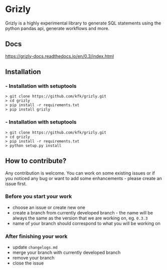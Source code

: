 # Grizly

Grizly is a highly experimental library to generate SQL statements using the python pandas api, generate workflows and more.

## Docs

https://grizly-docs.readthedocs.io/en/0.3/index.html


## Installation
### - Installation with setuptools
```
> git clone https://github.com/kfk/grizly.git
> cd grizly
> pip install -r requirements.txt
> pip install grizly
```

### - Installation with setuptools
```
> git clone https://github.com/kfk/grizly.git
> cd grizly
> pip install -r requirements.txt
> python setup.py install
```

## How to contribute?

Any contribution is welcome. You can work on some existing issues or if you noticed any bug or want to add some enhancements - please create an issue first.

### Before you start your work
- choose an issue or create new one
- create a branch from currently developed branch - the name will be always the same as the version that we are working on, eg. `0.3.3`
- name of your branch should correspond to what you will be working on

### After finishing your work
- update `changelogs.md`
- merge your branch with currently developed branch
- remove your branch
- close the issue

